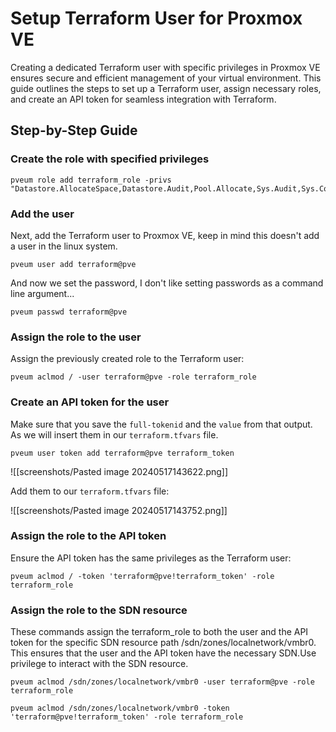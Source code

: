 # Setup Terraform User for Proxmox VE

Creating a dedicated Terraform user with specific privileges in Proxmox VE ensures secure and efficient management of your virtual environment. This guide outlines the steps to set up a Terraform user, assign necessary roles, and create an API token for seamless integration with Terraform.

## Step-by-Step Guide

### Create the role with specified privileges
```
pveum role add terraform_role -privs "Datastore.AllocateSpace,Datastore.Audit,Pool.Allocate,Sys.Audit,Sys.Console,Sys.Modify,VM.Allocate,VM.Audit,VM.Clone,VM.Config.CDROM,VM.Config.Cloudinit,VM.Config.CPU,VM.Config.Disk,VM.Config.HWType,VM.Config.Memory,VM.Config.Network,VM.Config.Options,VM.Migrate,VM.Monitor,VM.PowerMgmt,SDN.Use"
```
### Add the user
Next, add the Terraform user to Proxmox VE, keep in mind this doesn't add a user in the linux system.

```
pveum user add terraform@pve
```

And now we set the password, I don't like setting passwords as a command line argument...

```
pveum passwd terraform@pve
```
### Assign the role to the user
Assign the previously created role to the Terraform user:
```
pveum aclmod / -user terraform@pve -role terraform_role
```

### Create an API token for the user

Make sure that you save the `full-tokenid` and the `value` from that output. As we will insert them in our `terraform.tfvars` file.

```
pveum user token add terraform@pve terraform_token
```

![[screenshots/Pasted image 20240517143622.png]]

Add them to our `terraform.tfvars` file:

![[screenshots/Pasted image 20240517143752.png]]

### Assign the role to the API token
Ensure the API token has the same privileges as the Terraform user:

```
pveum aclmod / -token 'terraform@pve!terraform_token' -role terraform_role
```

### Assign the role to the SDN resource

These commands assign the terraform_role to both the user and the API token for the specific SDN resource path /sdn/zones/localnetwork/vmbr0. This ensures that the user and the API token have the necessary SDN.Use privilege to interact with the SDN resource.

```
pveum aclmod /sdn/zones/localnetwork/vmbr0 -user terraform@pve -role terraform_role
```

```
pveum aclmod /sdn/zones/localnetwork/vmbr0 -token 'terraform@pve!terraform_token' -role terraform_role
```